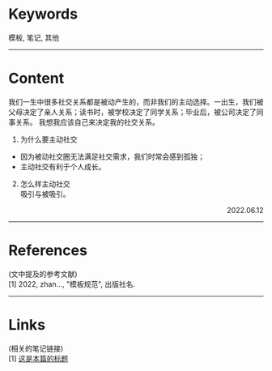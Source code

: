 
# Keywords

模板, 笔记, 其他

---
# Content
我们一生中很多社交关系都是被动产生的，而非我们的主动选择。一出生，我们被父母决定了亲人关系；读书时，被学校决定了同学关系；毕业后，被公司决定了同事关系。
我想我应该自己来决定我的社交关系。
1. 为什么要主动社交
- 因为被动社交圈无法满足社交需求，我们时常会感到孤独；
- 主动社交有利于个人成长。
2. 怎么样主动社交  
吸引与被吸引。
<p align="right">2022.06.12</p>

---
# References

(文中提及的参考文献)  
[1] 2022, zhan..., "模板规范", 出版社名.

---
# Links

(相关的笔记链接)  
[1] [这是本篇的标题](./template.md)


